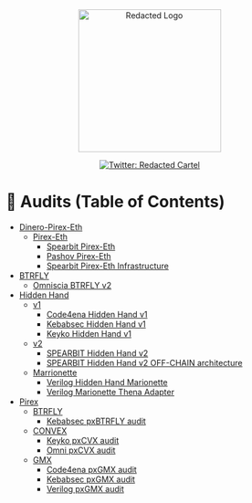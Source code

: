 <div align="center">
<img  width="250" alt="Redacted Logo" src="https://app.redacted.finance/_next/image?url=%2Fassets%2Fimages%2Flogo%2FRedacted-LogoMark-Light-TransBG-72dpi.png&w=3840&q=75" />
<p>
  <a href="https://twitter.com/redactedcartel" target="_blank">
    <img alt="Twitter: Redacted Cartel" src="https://img.shields.io/twitter/follow/redactedcartel.svg?style=social" />
  </a>
</p>
</div>

# 🔎 Audits (Table of Contents)
- [Dinero-Pirex-Eth](dinero-pirex-eth)
  - [Pirex-Eth](dinero-pirex-eth/pirex-eth)
    - [Spearbit Pirex-Eth](dinero-pirex-eth/pirex-eth/spearbit.pdf)
    - [Pashov Pirex-Eth](dinero-pirex-eth/pirex-eth/pashov.pdf)
    - [Spearbit Pirex-Eth Infrastructure](dinero-pirex-eth/pirex-eth/spearbit-infra.pdf)
- [BTRFLY](btrfly)
  - [Omniscia BTRFLY v2](btrfly/omniscia.pdf)
- [Hidden Hand](hidden-hand)
  - [v1](hidden-hand/v1)
    - [Code4ena Hidden Hand v1](hidden-hand/v1/code4ena.pdf)
    - [Kebabsec Hidden Hand v1](hidden-hand/v1/kebabsec.pdf)
    - [Keyko Hidden Hand v1](hidden-hand/v1/keyko.pdf)
  - [v2](hidden-hand/v2)
    - [SPEARBIT Hidden Hand v2](hidden-hand/v2/spearbit.pdf)
    - [SPEARBIT Hidden Hand v2 OFF-CHAIN architecture](hidden-hand/v2/spearbit-offchain.pdf)
  - [Marrionette](hidden-hand/marionette)
    - [Verilog Hidden Hand Marionette](hidden-hand/marionette/verilog.pdf)
    - [Verilog Marionette Thena Adapter](hidden-hand/marionette/verilog-thena-adapter.pdf)
- [Pirex](pirex)
  - [BTRFLY](pirex/btrfly)
    - [Kebabsec pxBTRFLY audit](pirex/btrfly/kebabsec.pdf)
  - [CONVEX](pirex/convex)
    - [Keyko pxCVX audit](pirex/convex/keyko.pdf)
    - [Omni pxCVX audit](pirex/convex/omniscia.pdf)
  - [GMX](pirex/gmx)
    - [Code4ena pxGMX audit](pirex/gmx/code4ena.pdf)
    - [Kebabsec pxGMX audit](pirex/gmx/kebabsec.pdf)
    - [Verilog pxGMX audit](pirex/gmx/verilog.pdf)

